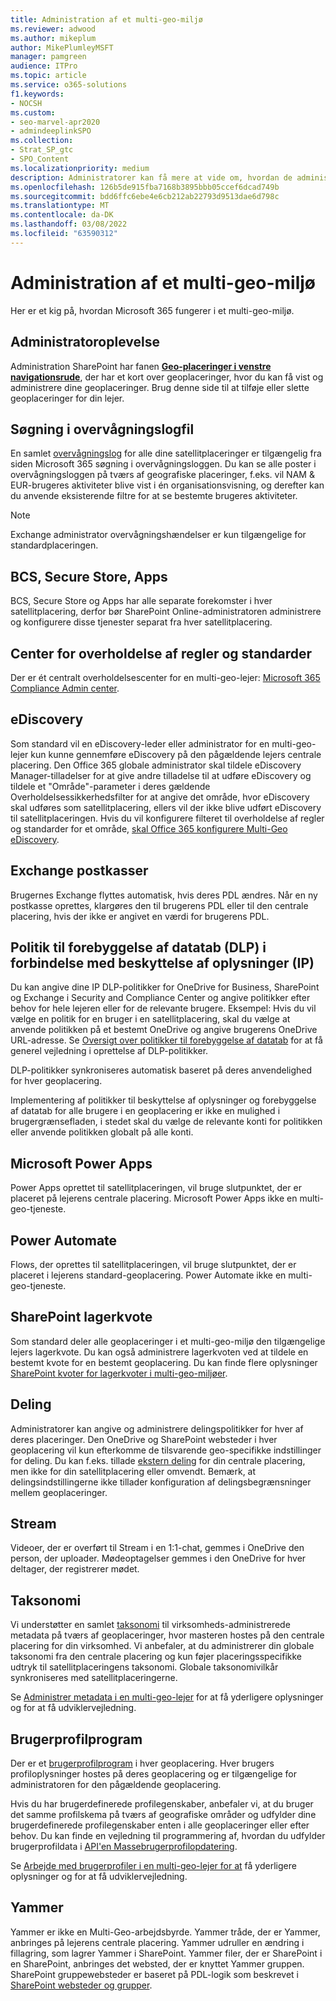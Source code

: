 ```yaml
---
title: Administration af et multi-geo-miljø
ms.reviewer: adwood
ms.author: mikeplum
author: MikePlumleyMSFT
manager: pamgreen
audience: ITPro
ms.topic: article
ms.service: o365-solutions
f1.keywords:
- NOCSH
ms.custom:
- seo-marvel-apr2020
- admindeeplinkSPO
ms.collection:
- Strat_SP_gtc
- SPO_Content
ms.localizationpriority: medium
description: Administratorer kan få mere at vide om, hvordan de administrerer SharePoint og OneDrive tjenester i et multi-geo-miljø.
ms.openlocfilehash: 126b5de915fba7168b3895bbb05ccef6dcad749b
ms.sourcegitcommit: bdd6ffc6ebe4e6cb212ab22793d9513dae6d798c
ms.translationtype: MT
ms.contentlocale: da-DK
ms.lasthandoff: 03/08/2022
ms.locfileid: "63590312"
---
```

# <a name="administering-a-multi-geo-environment"></a>Administration af et multi-geo-miljø

Her er et kig på, hvordan Microsoft 365 fungerer i et multi-geo-miljø.

## <a name="administrator-experience"></a>Administratoroplevelse

Administration SharePoint har fanen <a href="https://go.microsoft.com/fwlink/?linkid=2185076" target="_blank">**Geo-placeringer i venstre navigationsrude**</a>, der har et kort over geoplaceringer, hvor du kan få vist og administrere dine geoplaceringer. Brug denne side til at tilføje eller slette geoplaceringer for din lejer.

## <a name="audit-log-search"></a>Søgning i overvågningslogfil

En samlet [overvågningslog](https://support.office.com/article/0d4d0f35-390b-4518-800e-0c7ec95e946c) for alle dine satellitplaceringer er tilgængelig fra siden Microsoft 365 søgning i overvågningsloggen. Du kan se alle poster i overvågningsloggen på tværs af geografiske placeringer, f.eks. vil NAM & EUR-brugeres aktiviteter blive vist i én organisationsvisning, og derefter kan du anvende eksisterende filtre for at se bestemte brugeres aktiviteter.

> [!NOTE]
> Exchange administrator overvågningshændelser er kun tilgængelige for standardplaceringen.

## <a name="bcs-secure-store-apps"></a>BCS, Secure Store, Apps

BCS, Secure Store og Apps har alle separate forekomster i hver satellitplacering, derfor bør SharePoint Online-administratoren administrere og konfigurere disse tjenester separat fra hver satellitplacering.

## <a name="compliance-admin-center"></a>Center for overholdelse af regler og standarder

Der er ét centralt overholdelsescenter for en multi-geo-lejer: [Microsoft 365 Compliance Admin center](https://compliance.microsoft.com/).

## <a name="ediscovery"></a>eDiscovery

Som standard vil en eDiscovery-leder eller administrator for en multi-geo-lejer kun kunne gennemføre eDiscovery på den pågældende lejers centrale placering. Den Office 365 globale administrator skal tildele eDiscovery Manager-tilladelser for at give andre tilladelse til at udføre eDiscovery og tildele et "Område"-parameter i deres gældende Overholdelsessikkerhedsfilter for at angive det område, hvor eDiscovery skal udføres som satellitplacering, ellers vil der ikke blive udført eDiscovery til satellitplaceringen. Hvis du vil konfigurere filteret til overholdelse af regler og standarder for et område, [skal Office 365 konfigurere Multi-Geo eDiscovery](multi-geo-ediscovery-configuration.md).

## <a name="exchange-mailboxes"></a>Exchange postkasser

Brugernes Exchange flyttes automatisk, hvis deres PDL ændres. Når en ny postkasse oprettes, klargøres den til brugerens PDL eller til den centrale placering, hvis der ikke er angivet en værdi for brugerens PDL.

## <a name="information-protection-ip-data-loss-prevention-dlp-policy"></a>Politik til forebyggelse af datatab (DLP) i forbindelse med beskyttelse af oplysninger (IP)

Du kan angive dine IP DLP-politikker for OneDrive for Business, SharePoint og Exchange i Security and Compliance Center og angive politikker efter behov for hele lejeren eller for de relevante brugere. Eksempel: Hvis du vil vælge en politik for en bruger i en satellitplacering, skal du vælge at anvende politikken på et bestemt OneDrive og angive brugerens OneDrive URL-adresse. Se [Oversigt over politikker til forebyggelse af datatab](https://support.office.com/article/1966b2a7-d1e2-4d92-ab61-42efbb137f5e) for at få generel vejledning i oprettelse af DLP-politikker.

DLP-politikker synkroniseres automatisk baseret på deres anvendelighed for hver geoplacering.

Implementering af politikker til beskyttelse af oplysninger og forebyggelse af datatab for alle brugere i en geoplacering er ikke en mulighed i brugergrænsefladen, i stedet skal du vælge de relevante konti for politikken eller anvende politikken globalt på alle konti.

## <a name="microsoft-power-apps"></a>Microsoft Power Apps

Power Apps oprettet til satellitplaceringen, vil bruge slutpunktet, der er placeret på lejerens centrale placering. Microsoft Power Apps ikke en multi-geo-tjeneste. 

## <a name="power-automate"></a>Power Automate

Flows, der oprettes til satellitplaceringen, vil bruge slutpunktet, der er placeret i lejerens standard-geoplacering.  Power Automate ikke en multi-geo-tjeneste. 

## <a name="sharepoint-storage-quota"></a>SharePoint lagerkvote

Som standard deler alle geoplaceringer i et multi-geo-miljø den tilgængelige lejers lagerkvote.  Du kan også administrere lagerkvoten ved at tildele en bestemt kvote for en bestemt geoplacering. Du kan finde flere oplysninger [SharePoint kvoter for lagerkvoter i multi-geo-miljøer](sharepoint-multi-geo-storage-quota.md).

## <a name="sharing"></a>Deling

Administratorer kan angive og administrere delingspolitikker for hver af deres placeringer. Den OneDrive og SharePoint websteder i hver geoplacering vil kun efterkomme de tilsvarende geo-specifikke indstillinger for deling. Du kan f.eks. tillade [ekstern deling](https://support.office.com/article/C8A462EB-0723-4B0B-8D0A-70FEAFE4BE85) for din centrale placering, men ikke for din satellitplacering eller omvendt. Bemærk, at delingsindstillingerne ikke tillader konfiguration af delingsbegrænsninger mellem geoplaceringer.

## <a name="stream"></a>Stream

Videoer, der er overført til Stream i en 1:1-chat, gemmes i OneDrive den person, der uploader. Mødeoptagelser gemmes i den OneDrive for hver deltager, der registrerer mødet.

## <a name="taxonomy"></a>Taksonomi

Vi understøtter en samlet [taksonomi](/sharepoint/managed-metadata) til virksomheds-administrerede metadata på tværs af geoplaceringer, hvor masteren hostes på den centrale placering for din virksomhed. Vi anbefaler, at du administrerer din globale taksonomi fra den centrale placering og kun føjer placeringsspecifikke udtryk til satellitplaceringens taksonomi. Globale taksonomivilkår synkroniseres med satellitplaceringerne.

Se [Administrer metadata i en multi-geo-lejer](/sharepoint/dev/solution-guidance/multigeo-managedmetadata) for at få yderligere oplysninger og for at få udviklervejledning.

## <a name="user-profile-application"></a>Brugerprofilprogram

Der er et [brugerprofilprogram](/sharepoint/manage-user-profiles) i hver geoplacering. Hver brugers profiloplysninger hostes på deres geoplacering og er tilgængelige for administratoren for den pågældende geoplacering.

Hvis du har brugerdefinerede profilegenskaber, anbefaler vi, at du bruger det samme profilskema på tværs af geografiske områder og udfylder dine brugerdefinerede profilegenskaber enten i alle geoplaceringer eller efter behov. Du kan finde en vejledning til programmering af, hvordan du udfylder brugerprofildata i [API'en Massebrugerprofilopdatering](/sharepoint/dev/solution-guidance/bulk-user-profile-update-api-for-sharepoint-online).

Se [Arbejde med brugerprofiler i en multi-geo-lejer for at](/sharepoint/dev/solution-guidance/multigeo-userprofileexperience) få yderligere oplysninger og for at få udviklervejledning.

## <a name="yammer"></a>Yammer

Yammer er ikke en Multi-Geo-arbejdsbyrde. Yammer tråde, der er Yammer, anbringes på lejerens centrale placering. Yammer udruller en ændring i fillagring, som lagrer Yammer i SharePoint. Yammer filer, der er SharePoint i en SharePoint, anbringes det websted, der er knyttet Yammer gruppen. SharePoint gruppewebsteder er baseret på PDL-logik som beskrevet i [SharePoint websteder og grupper](multi-geo-capabilities-in-onedrive-and-sharepoint-online-in-microsoft-365.md#sharepoint-sites-and-groups).
